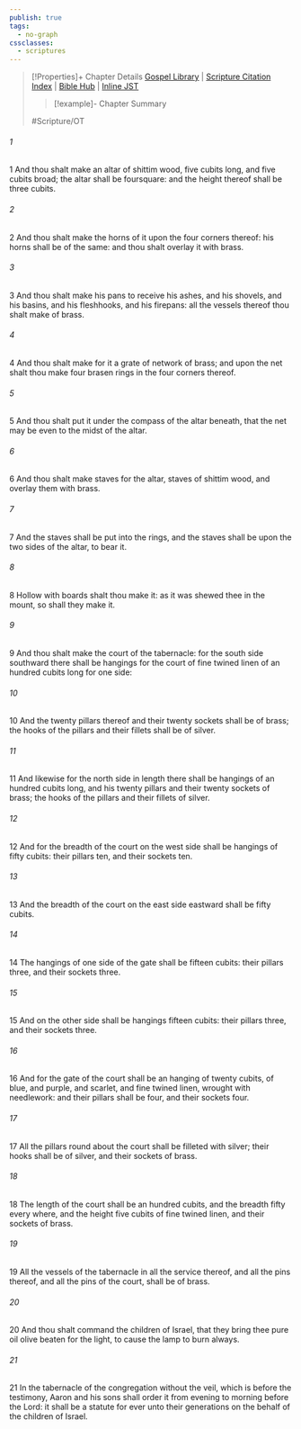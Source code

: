```yaml
---
publish: true
tags:
  - no-graph
cssclasses:
  - scriptures
---
```

>[!Properties]+ Chapter Details
>[Gospel Library](https://churchofjesuschrist.org/study/scriptures/ot/ex/27?lang=eng)    |    [Scripture Citation Index](https://scriptures.byu.edu/#0661b::c0661b)    |    [Bible Hub](https://biblehub.com/exodus/27.htm)    |    [Inline JST](https://scripturetoolbox.com/html/ic/Exodus/27.html)
>>[!example]- Chapter Summary
>> 
> 
>
>#Scripture/OT
###### 1
1 And thou shalt make an altar of shittim wood, five cubits long, and five cubits broad; the altar shall be foursquare: and the height thereof shall be three cubits.
###### 2
2 And thou shalt make the horns of it upon the four corners thereof: his horns shall be of the same: and thou shalt overlay it with brass.
###### 3
3 And thou shalt make his pans to receive his ashes, and his shovels, and his basins, and his fleshhooks, and his firepans: all the vessels thereof thou shalt make of brass.
###### 4
4 And thou shalt make for it a grate of network of brass; and upon the net shalt thou make four brasen rings in the four corners thereof.
###### 5
5 And thou shalt put it under the compass of the altar beneath, that the net may be even to the midst of the altar.
###### 6
6 And thou shalt make staves for the altar, staves of shittim wood, and overlay them with brass.
###### 7
7 And the staves shall be put into the rings, and the staves shall be upon the two sides of the altar, to bear it.
###### 8
8 Hollow with boards shalt thou make it: as it was shewed thee in the mount, so shall they make it.
###### 9
9 And thou shalt make the court of the tabernacle: for the south side southward there shall be hangings for the court of fine twined linen of an hundred cubits long for one side:
###### 10
10 And the twenty pillars thereof and their twenty sockets shall be of brass; the hooks of the pillars and their fillets shall be of silver.
###### 11
11 And likewise for the north side in length there shall be hangings of an hundred cubits long, and his twenty pillars and their twenty sockets of brass; the hooks of the pillars and their fillets of silver.
###### 12
12 And for the breadth of the court on the west side shall be hangings of fifty cubits: their pillars ten, and their sockets ten.
###### 13
13 And the breadth of the court on the east side eastward shall be fifty cubits.
###### 14
14 The hangings of one side of the gate shall be fifteen cubits: their pillars three, and their sockets three.
###### 15
15 And on the other side shall be hangings fifteen cubits: their pillars three, and their sockets three.
###### 16
16 And for the gate of the court shall be an hanging of twenty cubits, of blue, and purple, and scarlet, and fine twined linen, wrought with needlework: and their pillars shall be four, and their sockets four.
###### 17
17 All the pillars round about the court shall be filleted with silver; their hooks shall be of silver, and their sockets of brass.
###### 18
18 The length of the court shall be an hundred cubits, and the breadth fifty every where, and the height five cubits of fine twined linen, and their sockets of brass.
###### 19
19 All the vessels of the tabernacle in all the service thereof, and all the pins thereof, and all the pins of the court, shall be of brass.
###### 20
20 And thou shalt command the children of Israel, that they bring thee pure oil olive beaten for the light, to cause the lamp to burn always.
###### 21
21 In the tabernacle of the congregation without the veil, which is before the testimony, Aaron and his sons shall order it from evening to morning before the Lord: it shall be a statute for ever unto their generations on the behalf of the children of Israel.
